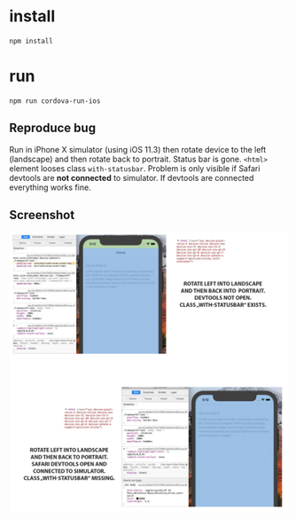 # install

```
npm install
```

# run

```
npm run cordova-run-ios
```

## Reproduce bug

Run in iPhone X simulator (using iOS 11.3) then rotate device to the left (landscape) and then rotate back to portrait. Status bar is gone. `<html>` element looses class `with-statusbar`. Problem is only visible if Safari devtools are **not connected** to simulator. If devtools are connected everything works fine.

## Screenshot

<img src="https://raw.githubusercontent.com/valnub/f7-iphonex-statusbar-test/master/x-status.jpg">
